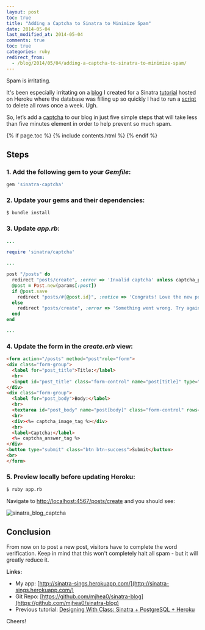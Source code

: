 ```yaml
---
layout: post
toc: true
title: "Adding a Captcha to Sinatra to Minimize Spam"
date: 2014-05-04
last_modified_at: 2014-05-04
comments: true
toc: true
categories: ruby
redirect_from:
  - /blog/2014/05/04/adding-a-captcha-to-sinatra-to-minimize-spam/
---
```


Spam is irritating.

It's been especially irritating on a [blog](http://sinatra-sings.herokuapp.com/) I created for a Sinatra [tutorial](http://mherman.org/blog/2013/06/08/designing-with-class-sinatra-plus-postgresql-plus-heroku) hosted on Heroku where the database was filling up so quickly I had to run a [script](https://github.com/mjhea0/sinatra-blog/blob/master/reset.rb) to delete all rows once a week. Ugh.

So, let’s add a [captcha](https://github.com/bmizerany/sinatra-captcha) to our blog in just five simple steps that will take less than five minutes element in order to help prevent so much spam.

{% if page.toc %}
{% include contents.html %}
{% endif %}

## Steps

### 1. Add the following gem to your *Gemfile*:

```ruby
gem 'sinatra-captcha'
```

### 2. Update your gems and their dependencies:

``` sh
$ bundle install
```

### 3. Update *app.rb*:

```ruby
...

require 'sinatra/captcha'

...

post "/posts" do
  redirect "posts/create", :error => 'Invalid captcha' unless captcha_pass?
  @post = Post.new(params[:post])
  if @post.save
    redirect "posts/#{@post.id}", :notice => 'Congrats! Love the new post. (This message will disapear in 4 seconds.)'
  else
    redirect "posts/create", :error => 'Something went wrong. Try again. (This message will disapear in 4 seconds.)'
  end
end

...
```

### 4. Update the form in the *create.erb* view:

```html
<form action="/posts" method="post"role="form">
<div class="form-group">
  <label for="post_title">Title:</label>
  <br>
  <input id="post_title" class="form-control" name="post[title]" type="text" value="<%= @post.title %>" style="width=90%"/>
</div>
<div class="form-group">
  <label for="post_body">Body:</label>
  <br>
  <textarea id="post_body" name="post[body]" class="form-control" rows="10"><%= @post.body %></textarea>
  <br>
  <div><%= captcha_image_tag %></div>
  <br>
  <label>Captcha:</label>
  <%= captcha_answer_tag %>
</div>
<button type="submit" class="btn btn-success">Submit</button>
<br>
</form>
```

### 5. Preview locally before updating Heroku:

``` sh
$ ruby app.rb
```

Navigate to [http://localhost:4567/posts/create](http://localhost:4567/posts/create) and you should see:

![sinatra_blog_captcha](https://raw.githubusercontent.com/mjhea0/sinatra-blog/master/sinatra_blog_captcha.png)

## Conclusion

From now on to post a new post, visitors have to complete the word verification. Keep in mind that this won't completely halt all spam - but it will greatly reduce it.

**Links:**

- My app: [http://sinatra-sings.herokuapp.com/](http://sinatra-sings.herokuapp.com/)
- Git Repo: [https://github.com/mjhea0/sinatra-blog](https://github.com/mjhea0/sinatra-blog)
- Previous tutorial: [Designing With Class: Sinatra + PostgreSQL + Heroku](http://mherman.org/blog/2013/06/08/designing-with-class-sinatra-plus-postgresql-plus-heroku/#.U2bp4K1dWYU)


Cheers!
